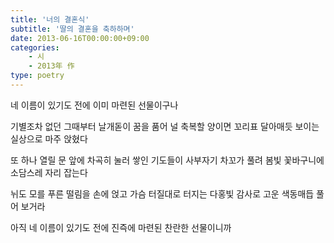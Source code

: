 ```yaml
---
title: '너의 결혼식'
subtitle: '딸의 결혼을 축하하며'
date: 2013-06-16T00:00:00+09:00
categories:
    - 시
    - 2013年 作
type: poetry
---
```


네 이름이 있기도 전에
이미 마련된 선물이구나

기별조차 없던 그때부터
날개돋이 꿈을 품어
널 축복할 양이면
꼬리표 달아매듯
보이는 실상으로 마주 앉혔다

또 하나 열릴 문 앞에
차곡히 눌러 쌓인 기도들이
사부자기 차꼬가 풀려
봄빛 꽃바구니에 소담스레 자리 잡는다

뉘도 모를 푸른 떨림을 손에 얹고
가슴 터질대로 터지는 다홍빛 감사로
고운 색동매듭 풀어 보거라

아직
네 이름이 있기도 전에
진즉에 마련된 찬란한 선물이니까